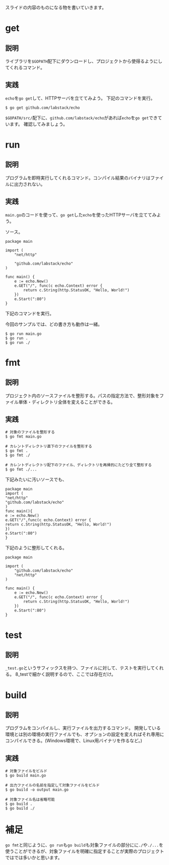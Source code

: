 スライドの内容のものになる物を書いていきます。

# get

## 説明

ライブラリを```$GOPATH```配下にダウンロードし、プロジェクトから使得るようにしてくれるコマンド。

## 実践

```echo```を```go get```して、HTTPサーバを立ててみよう。
下記のコマンドを実行。

```
$ go get github.com/labstack/echo
```

```$GOPATH/src/```配下に、```github.com/labstack/echo```があれば```echo```を```go get```できています。
確認してみましょう。


# run

## 説明

プログラムを即時実行してくれるコマンド。コンパイル結果のバイナリはファイルに出力されない。

## 実践

```main.go```のコードを使って、```go get```した```echo```を使ったHTTPサーバを立ててみよう。

ソース。

```
package main

import (
	"net/http"

	"github.com/labstack/echo"
)

func main() {
	e := echo.New()
	e.GET("/", func(c echo.Context) error {
		return c.String(http.StatusOK, "Hello, World!")
	})
	e.Start(":80")
}
```

下記のコマンドを実行。

今回のサンプルでは、どの書き方も動作は一緒。

```
$ go run main.go
$ go run .
$ go run ./
```

# fmt

## 説明

プロジェクト内のソースファイルを整形する。パスの指定方法で、整形対象をファイル単体・ディレクトリ全体を変えることができる。

## 実践

```
# 対象のファイルを整形する
$ go fmt main.go

# カレントディレクトリ直下のファイルを整形する
$ go fmt .
$ go fmt ./

# カレントディレクトリ配下のファイル、ディレクトリを再帰的にたどり全て整形する
$ go fmt ./...
```

下記みたいに汚いソースでも、

```
package main
import (
"net/http"
"github.com/labstack/echo"
)
func main(){
e := echo.New()
e.GET("/",func(c echo.Context) error {
return c.String(http.StatusOK, "Hello, World!")
})
e.Start(":80")
}
```

下記のように整形してくれる。

```
package main

import (
	"github.com/labstack/echo"
	"net/http"
)

func main() {
	e := echo.New()
	e.GET("/", func(c echo.Context) error {
		return c.String(http.StatusOK, "Hello, World!")
	})
	e.Start(":80")
}
```

# test

## 説明

```_test.go```というサフィックスを持つ、ファイルに対して、テストを実行してくれる。
8_testで細かく説明するので、ここでは存在だけ。


# build

## 説明

プログラムをコンパイルし、実行ファイルを出力するコマンド。
開発している環境とは別の環境の実行ファイルでも、オプションの設定を変えればそれ専用にコンパイルできる。(Windows環境で、Linux用バイナリを作るなど。)

## 実践

```
# 対象ファイルをビルド
$ go build main.go

# 出力ファイルの名前を指定して対象ファイルをビルド
$ go build -o output main.go

# 対象ファイル名は省略可能
$ go build .
$ go build ./
```

# 補足

```go fmt```と同じように、```go run```も```go build```も対象ファイルの部分にに```./```や```./...```を使うことができるが、対象ファイルを明確に指定することが実際のプロジェクトではでは多いかと思います。
